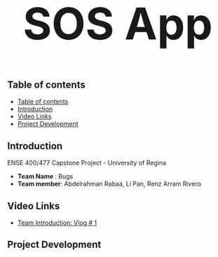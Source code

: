 <h1 align="center" style="font-size:100px" >
  SOS App
</h1>

## Table of contents
- [Table of contents](#table-of-contents)
- [Introduction](#introduction)
- [Video Links](#video-links)
- [Project Development](#project-development)


## Introduction
ENSE 400/477 Capstone Project - University of Regina 
- **Team Name** : Bugs
- **Team member**: Abdelrahman Rabaa, Li Pan, Renz Arram Rivero

## Video Links
- [Team Introduction: Vlog # 1](https://youtu.be/ziVtzf-9uPU)

## Project Development




